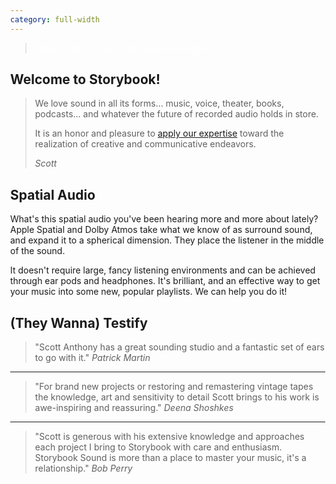 ```yaml
---
category: full-width
---
```

<style>
  body {
    margin: auto 0;
  }
  main {
    margin: auto 0;
    max-width: unset;
  }
</style>
<div id=hero class="frontpage">
  <blockquote style="color:white">Where story, sound, and space converge.</blockquote>
</div>

<section>
  <div class="row">
    <div class="col">
      <div class="card light">
        <h2>Welcome to Storybook! </h2>
        <div class="body white">
        <blockquote><p>We love sound in all its forms… music, voice, theater, books, podcasts… and whatever the future of
recorded audio holds in store.</p>
        <p>It is an honor and pleasure to <a href="about.html">apply our expertise</a> toward the realization of creative and communicative endeavors.</p> <cite>Scott</cite>
        </blockquote>
        </div>
      </div>
    </div>
    <div class="col">
      <div class="card teal">
        <h2>Spatial Audio</h2>
        <div class="body white">
        <p>What's this spatial audio you've been hearing more and more about lately? Apple Spatial and Dolby Atmos take what we know of as surround sound, and expand it to a spherical dimension. They place the listener in the middle of the sound.</p>
        <p>It doesn't require large, fancy listening environments and can be achieved through ear pods and headphones. It's brilliant, and an effective way to get your music into some new, popular playlists. We can help you do it!</p>
        </div>
      </div>
    </div>
    <div class="col">
      <div class="card azure">
        <h2>(They Wanna) Testify</h2>
        <div class="body white">
          <blockquote>"Scott Anthony has a great sounding studio and a fantastic set of ears to go with it."
            <cite>Patrick Martin</cite>
          </blockquote>
          <hr>
          <blockquote>"For brand new projects or restoring and remastering vintage tapes  the knowledge, art and sensitivity to detail Scott  brings to his work is awe-inspiring and reassuring."
            <cite>Deena Shoshkes</cite>
          </blockquote>
          <hr>
          <blockquote>"Scott is generous with his extensive knowledge and approaches each project I bring to Storybook with care and enthusiasm. Storybook Sound is more than a place to master your music, it's a relationship."
            <cite>Bob Perry</cite>
          </blockquote>
        </div>
      </div>
    </div>
  </div>
</section>
